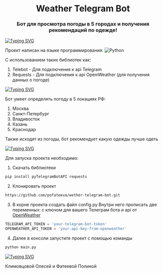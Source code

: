 <h1 align="center">Weather Telegram Bot</h1>
<h3 align="center">Бот для просмотра погоды в 5 городах и получения рекомендаций по одежде!</h3>

[![Typing SVG](https://readme-typing-svg.herokuapp.com?color=%2336BCF7&lines=О+проекте)](https://git.io/typing-svg)

Проект написан на языке программирования: ![Python](https://img.shields.io/badge/python-3670A0?style=for-the-badge&logo=python&logoColor=ffdd54)

С использованием таких библиотек как:
1. Telebot - Для подключения к api Telegram
2. Requests - Для подключения к api OpemWeather (для получения данных о погоде)

[![Typing SVG](https://readme-typing-svg.herokuapp.com?color=%2336BCF7&lines=Функционал+проекта)](https://git.io/typing-svg)

Бот умеет определять погоду в 5 локациях РФ:
1. Москва
2. Санкт-Петербург
3. Владивосток
4. Казань
5. Краснодар

Также исходят из погоды, бот рекомендует какую одежды лучше одеть

[![Typing SVG](https://readme-typing-svg.herokuapp.com?color=%2336BCF7&lines=Запуск+проекта)](https://git.io/typing-svg)

Для запуска проекта необходимо:
1. Скачать библиотеки
```bash
pip install pyTelegramBotAPI requests
```

2. Клонировать проект
```bash
https://github.com/pofateeva/wether-telegram-bot.git
```

3. В корне проекта создать файл config.py
Внутри него прописать две переменных: с ключом для вашего Телеграм бота и api от [OpenWeather](https://home.openweathermap.org/api_keys)
```python
TELEGRAM_API_TOKEN = 'your-telegram-bot-token'
OPENWEATHER_API_TOKEN = 'your-api-key-from-openweather'
```

4. Далее в консоли запустите проект с помощью команды
```bash
python main.py
```

[![Typing SVG](https://readme-typing-svg.herokuapp.com?color=%2336BCF7&lines=Проект+был+сделан)](https://git.io/typing-svg)

Климовцовой Олесей и Фатеевой Полиной

